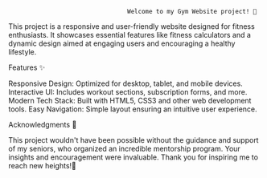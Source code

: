                                      Welcome to my Gym Website project! 🚀

This project is a responsive and user-friendly website designed for fitness enthusiasts. It showcases essential features like fitness calculators and a dynamic design aimed at engaging users and encouraging a healthy lifestyle.


Features ✨

Responsive Design: Optimized for desktop, tablet, and mobile devices.
Interactive UI: Includes workout sections, subscription forms, and more.
Modern Tech Stack: Built with HTML5, CSS3 and other web development tools.
Easy Navigation: Simple layout ensuring an intuitive user experience.


Acknowledgments 🙏

This project wouldn't have been possible without the guidance and support of my seniors, who organized an incredible mentorship program. Your insights and encouragement were invaluable. Thank you for inspiring me to reach new heights!💖
